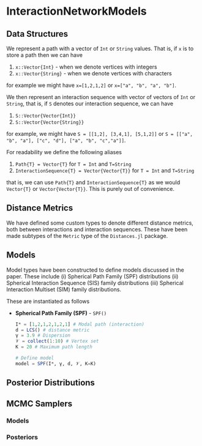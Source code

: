 # InteractionNetworkModels

## Data Structures

We represent a path with a vector of `Int` or `String` values. That is, if `x` is to store a path then we can have 
1. `x::Vector{Int}` - when we denote vertices with integers
2. `x::Vector{String}` - when we denote vertices with characters  

for example we might have `x=[1,2,1,2]` or `x=["a", "b", "a", "b"]`. 

We then represent an interaction sequence with vector of vectors of `Int` or `String`, that is, if `S` denotes our interaction sequence, we can have 
1. `S::Vector{Vector{Int}}`
2. `S::Vector{Vector{String}}`

for example, we might have `S = [[1,2], [3,4,1], [5,1,2]]` or `S = [["a", "b", "a"], ["c", "d"], ["a", "b", "c","a"]]`.

For readability we define the following aliases 
1. `Path{T} = Vector{T}` for `T = Int` and `T=String`
2. `InteractionSequence{T} = Vector{Vector{T}}` for `T = Int` and `T=String`

that is, we can use `Path{T}` and `InteractionSequence{T}` as we would `Vector{T}` or `Vector{Vector{T}}`. This is purely out of convenience. 
 

## Distance Metrics

We have defined some custom types to denote different distance metrics, both between interactions and interaction sequences. These have been made subtypes of the `Metric` type of the `Distances.jl` package. 

## Models

Model types have been constructed to define models discussed in the paper. These include (i) Spherical Path Family (SPF) distributions (ii) Spherical Interaction Sequence (SIS) family distributions (iii) Spherical Interaction Multiset (SIM) family distributions. 

These are instantiated as follows 
* **Spherical Path Family (SPF)** - `SPF()`
    ```Julia
    Iᵐ = [1,2,1,2,1,2,1] # Modal path (interaction)
    d = LCS() # distance metric
    γ = 3.9 # Dispersion
    𝒱 = collect(1:10) # Vertex set
    K = 20 # Maximum path length

    # Define model 
    model = SPF(Iᵐ, γ, d, 𝒱, K=K)
    ```

## Posterior Distributions

## MCMC Samplers 

### Models 

### Posteriors